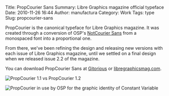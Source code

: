 Title: PropCourier Sans
Summary: Libre Graphics magazine official typeface
Date: 2010-11-26 16:44
Author: manufactura
Category: Work
Tags: type
Slug: propcourier-sans

PropCourier is the canonical typeface for Libre Graphics magazine.
It was created through a conversion of OSP's [NotCourier Sans](http://ospublish.constantvzw.org/foundry/notcouriersans) from a monospaced font into a proportional one.

From there, we've been refining the design and releasing new versions with each issue of Libre Graphics magazine, until we settled on a final design when we released issue 2.2 of the magazine.

You can download PropCourier Sans at [Gitorious](https://gitorious.org/libregraphicsmag/propcouriersans/source/5bfd90cdbfd5ae1487110d43c4ff208cc7f17d67:) or [libregraphicsmag.com](http://libregraphicsmag.com/asset).

![](http://media.manufacturaindependente.org/work_propcourier-versions.png "PropCourier 1.1 vs PropCourier 1.2")

![](http://media.manufacturaindependente.org/work_propcourier-osp.jpg "PropCourier in use by OSP for the graphic identity of Constant Variable")
